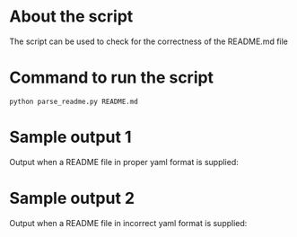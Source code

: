 # About the script

The script can be used to check for the correctness of the README.md file

# Command to run the script

    python parse_readme.py README.md

# Sample output 1

Output when a README file in proper yaml format is supplied:

    
# Sample output 2

Output when a README file in incorrect yaml format is supplied:
